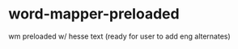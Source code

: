 word-mapper-preloaded
=====================

wm preloaded w/ hesse text (ready for user to add eng alternates)
